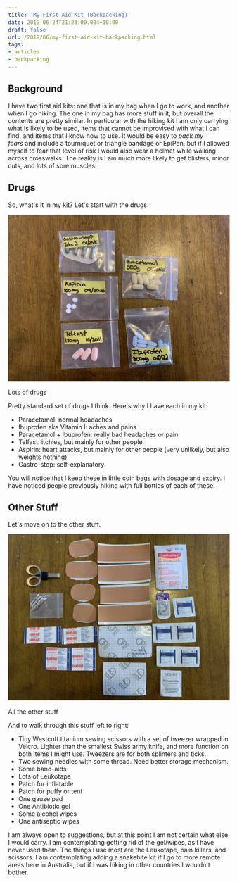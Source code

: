 ```yaml
---
title: 'My First Aid Kit (Backpacking)'
date: 2019-06-24T21:23:00.004+10:00
draft: false
url: /2019/06/my-first-aid-kit-backpacking.html
tags: 
- articles
- backpacking
---
```


Background
----------

  

I have two first aid kits: one that is in my bag when I go to work, and another when I go hiking. The one in my bag has more stuff in it, but overall the contents are pretty similar. In particular with the hiking kit I am only carrying what is likely to be used, items that cannot be improvised with what I can find, and items that I know how to use. It would be easy to _pack my fears_ and include a tourniquet or triangle bandage or EpiPen, but if I allowed myself to fear that level of risk I would also wear a helmet while walking across crosswalks. The reality is I am much more likely to get blisters, minor cuts, and lots of sore muscles.

  

Drugs
-----

  

So, what's it in my kit? Let's start with the drugs.

  

[![](IMG_4728.jpg)](IMG_4728.jpg)

Lots of drugs  

  

Pretty standard set of drugs I think. Here's why I have each in my kit:

  

*   Paracetamol: normal headaches
*   Ibuprofen aka Vitamin I: aches and pains
*   Paracetamol + Ibuprofen: really bad headaches or pain
*   Telfast: itchies, but mainly for other people
*   Aspirin: heart attacks, but mainly for other people (very unlikely, but also weights nothing)
*   Gastro-stop: self-explanatory

You will notice that I keep these in little coin bags with dosage and expiry. I have noticed people previously hiking with full bottles of each of these.

  

Other Stuff
-----------

  

Let's move on to the other stuff.

  

[![](IMG_4727.jpg)](IMG_4727.jpg)

All the other stuff  

  

And to walk through this stuff left to right:

*   Tiny Westcott titanium sewing scissors with a set of tweezer wrapped in Velcro. Lighter than the smallest Swiss army knife, and more function on both items I might use. Tweezers are for both splinters and ticks.
*   Two sewing needles with some thread. Need better storage mechanism.
*   Some band-aids
*   Lots of Leukotape
*   Patch for inflatable
*   Patch for puffy or tent
*   One gauze pad
*   One Antibiotic gel
*   Some alcohol wipes
*   One antiseptic wipes

I am always open to suggestions, but at this point I am not certain what else I would carry. I am contemplating getting rid of the gel/wipes, as I have never used them. The things I use most are the Leukotape, pain killers, and scissors. I am contemplating adding a snakebite kit if I go to more remote areas here in Australia, but if I was hiking in other countries I wouldn't bother.